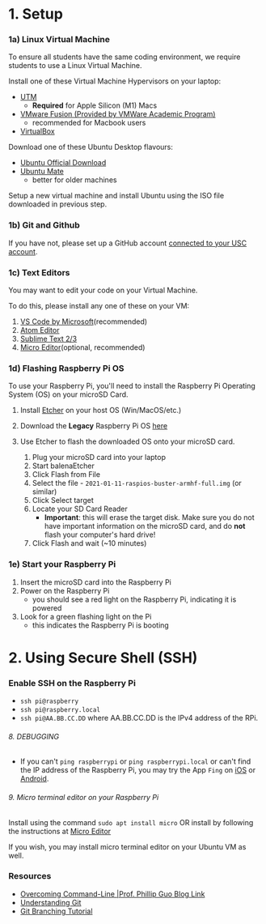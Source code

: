 # 1. Setup
### 1a) Linux Virtual Machine

To ensure all students have the same coding environment, we require students to use a Linux Virtual Machine.

Install one of these Virtual Machine Hypervisors on your laptop:
- [UTM](https://mac.getutm.app/)
    - **Required** for Apple Silicon (M1) Macs
- [VMware Fusion (Provided by VMWare Academic Program)](https://viterbiit.usc.edu/services/hardware-software/vmware-academic-program/)
    - recommended for Macbook users
- [VirtualBox](https://www.virtualbox.org/wiki/Downloads)

Download one of these Ubuntu Desktop flavours:
- [Ubuntu Official Download](https://ubuntu.com/download/desktop#download)
- [Ubuntu Mate](https://ubuntu-mate.org/download/)
  - better for older machines

Setup a new virtual machine and install Ubuntu using the ISO file downloaded in previous step.

### 1b) Git and Github

If you have not, please set up a GitHub account [connected to your USC account](https://bytes.usc.edu/github-signup/).

### 1c) Text Editors 

You may want to edit your code on your Virtual Machine.

To do this, please install any one of these on your VM:
1. [VS Code by Microsoft](https://code.visualstudio.com/)(recommended)
2. [Atom Editor](https://atom.io/)
3. [Sublime Text 2/3](https://www.sublimetext.com/)
4. [Micro Editor](https://micro-editor.github.io)(optional, recommended)
 
### 1d) Flashing Raspberry Pi OS

To use your Raspberry Pi, you'll need to install the Raspberry Pi Operating System (OS) on your microSD Card.

1. Install [Etcher](https://www.balena.io/etcher/) on your host OS (Win/MacOS/etc.)
<!-- In future, if Etcher ends support, we may opt to use `sudo apt install rpi-imager` on the Ubuntu VM -->

2. Download the **Legacy** Raspberry Pi OS [here](https://www.raspberrypi.com/software/operating-systems/#raspberry-pi-os-legacy)

3. Use Etcher to flash the downloaded OS onto your microSD card.
    1. Plug your microSD card into your laptop
    2. Start balenaEtcher
    3. Click Flash from File
    4. Select the file - `2021-01-11-raspios-buster-armhf-full.img` (or similar)
    5. Click Select target
    6. Locate your SD Card Reader
        - **Important**: this will erase the target disk. Make sure you do not have important information on the microSD card, and do **not** flash your computer's hard drive!
    7. Click Flash and wait (~10 minutes)


### 1e) Start your Raspberry Pi
1. Insert the microSD card into the Raspberry Pi
2. Power on the Raspberry Pi
    -  you should see a red light on the Raspberry Pi, indicating it is powered
3. Look for a green flashing light on the Pi
    - this indicates the Raspberry Pi is booting

# 2. Using Secure Shell (SSH)
### Enable SSH on the Raspberry Pi
- `ssh pi@raspberry`
- `ssh pi@raspberry.local`
- `ssh pi@AA.BB.CC.DD` where AA.BB.CC.DD is the IPv4 address of the RPi.


###### 8. DEBUGGING
- If you can't `ping raspberrypi` or `ping raspberrypi.local` or can't find the IP address of the Raspberry Pi, you may try the App `Fing` on [iOS](https://apps.apple.com/us/app/fing-network-scanner/id430921107) or [Android](https://play.google.com/store/apps/details?id=com.overlook.android.fing&hl=en_US&gl=US).


###### 9. Micro terminal editor on your Raspberry Pi

Install using the command `sudo apt install micro` OR
install by following the instructions at [Micro Editor](https://micro-editor.github.io/)

If you wish, you may install micro terminal editor on your Ubuntu VM as well. 

### Resources
- [Overcoming Command-Line |Prof. Phillip Guo Blog Link](https://pg.ucsd.edu/command-line-bullshittery.htm)
- [Understanding Git](https://hackernoon.com/understanding-git-fcffd87c15a3)
- [Git Branching Tutorial](https://learngitbranching.js.org/)

